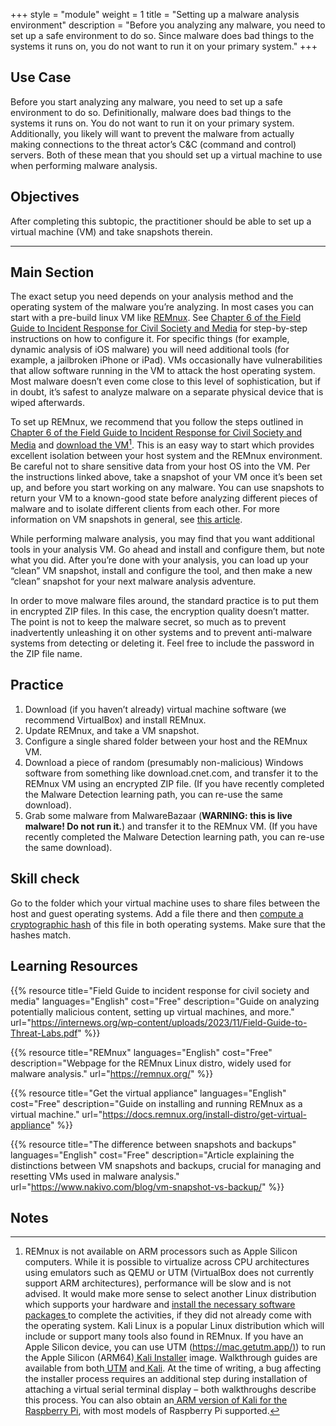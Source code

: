 +++
style = "module"
weight = 1
title = "Setting up a malware analysis environment"
description = "Before you analyzing any malware, you need to set up a safe environment to do so. Since malware does bad things to the systems it runs on, you do not want to run it on your primary system."
+++

## Use Case

Before you start analyzing any malware, you need to set up a safe environment to do so. Definitionally, malware does bad things to the systems it runs on. You do not want to run it on your primary system. Additionally, you likely will want to prevent the malware from actually making connections to the threat actor’s C&C (command and control) servers. Both of these mean that you should set up a virtual machine to use when performing malware analysis.

## Objectives

After completing this subtopic, the practitioner should be able to set up a virtual machine (VM) and take snapshots therein.

---
## Main Section

The exact setup you need depends on your analysis method and the operating system of the malware you’re analyzing. In most cases you can start with a pre-build linux VM like [REMnux](https://remnux.org/). See [Chapter 6 of the Field Guide to Incident Response for Civil Society and Media](https://internews.org/wp-content/uploads/2023/11/Field-Guide-to-Threat-Labs.pdf) for step-by-step instructions on how to configure it. For specific things (for example, dynamic analysis of iOS malware) you will need additional tools (for example, a jailbroken iPhone or iPad). VMs occasionally have vulnerabilities that allow software running in the VM to attack the host operating system. Most malware doesn’t even come close to this level of sophistication, but if in doubt, it’s safest to analyze malware on a separate physical device that is wiped afterwards.

To set up REMnux, we recommend that you follow the steps outlined in [Chapter 6 of the Field Guide to Incident Response for Civil Society and Media](https://internews.org/wp-content/uploads/2023/11/Field-Guide-to-Threat-Labs.pdf) and [download the VM](https://docs.remnux.org/install-distro/get-virtual-appliance)[^1]. This is an easy way to start which provides excellent isolation between your host system and the REMnux environment. Be careful not to share sensitive data from your host OS into the VM. Per the instructions linked above, take a snapshot of your VM once it’s been set up, and before you start working on any malware. You can use snapshots to return your VM to a known-good state before analyzing different pieces of malware and to isolate different clients from each other. For more information on VM snapshots in general, see [this article](https://www.nakivo.com/blog/vm-snapshot-vs-backup/).

While performing malware analysis, you may find that you want additional tools in your analysis VM. Go ahead and install and configure them, but note what you did. After you’re done with your analysis, you can load up your “clean” VM snapshot, install and configure the tool, and then make a new “clean” snapshot for your next malware analysis adventure.

In order to move malware files around, the standard practice is to put them in encrypted ZIP files. In this case, the encryption quality doesn’t matter. The point is not to keep the malware secret, so much as to prevent inadvertently unleashing it on other systems and to prevent anti-malware systems from detecting or deleting it. Feel free to include the password in the ZIP file name.

## Practice

1. Download (if you haven’t already) virtual machine software (we recommend VirtualBox) and install REMnux.
2. Update REMnux, and take a VM snapshot.
3. Configure a single shared folder between your host and the REMnux VM.
4. Download a piece of random (presumably non-malicious) Windows software from something like download.cnet.com, and transfer it to the REMnux VM using an encrypted ZIP file. (If you have recently completed the Malware Detection learning path, you can re-use the same download).
5. Grab some malware from MalwareBazaar (**WARNING: this is live malware! Do not run it.**) and transfer it to the REMnux VM. (If you have recently completed the Malware Detection learning path, you can re-use the same download).

## Skill check

Go to the folder which your virtual machine uses to share files between the host and guest operating systems. Add a file there and then [compute a cryptographic hash](https://www.sentinelone.com/cybersecurity-101/hashing/) of this file in both operating systems. Make sure that the hashes match.

## Learning Resources

{{% resource title="Field Guide to incident response for civil society and media" languages="English" cost="Free" description="Guide on analyzing potentially malicious content, setting up virtual machines, and more." url="https://internews.org/wp-content/uploads/2023/11/Field-Guide-to-Threat-Labs.pdf" %}}

{{% resource title="REMnux" languages="English" cost="Free" description="Webpage for the REMnux Linux distro, widely used for malware analysis." url="https://remnux.org/" %}}

{{% resource title="Get the virtual appliance" languages="English" cost="Free" description="Guide on installing and running REMnux as a virtual machine." url="https://docs.remnux.org/install-distro/get-virtual-appliance" %}}

{{% resource title="The difference between snapshots and backups" languages="English" cost="Free" description="Article explaining the distinctions between VM snapshots and backups, crucial for managing and resetting VMs used in malware analysis." url="https://www.nakivo.com/blog/vm-snapshot-vs-backup/" %}}

## Notes

[^1]: REMnux is not available on ARM processors such as Apple Silicon computers. While it is possible to virtualize across CPU architectures using emulators such as QEMU or UTM (VirtualBox does not currently support ARM architectures), performance will be slow and is not advised. It would make more sense to select another Linux distribution which supports your hardware and [install the necessary software packages ](https://www.digitalocean.com/community/tutorials/package-management-basics-apt-yum-dnf-pkg)to complete the activities, if they did not already come with the operating system. Kali Linux is a popular Linux distribution which will include or support many tools also found in REMnux. If you have an Apple Silicon device, you can use UTM ([https://mac.getutm.app/)](https://mac.getutm.app/)) to run the Apple Silicon (ARM64)[ Kali Installer](https://www.kali.org/get-kali/#kali-installer-images) image. Walkthrough guides are available from both[ UTM](https://docs.getutm.app/guides/kali/) and[ Kali](https://www.kali.org/docs/virtualization/install-utm-guest-vm/). At the time of writing, a bug affecting the installer process requires an additional step during installation of attaching a virtual serial terminal display – both walkthroughs describe this process. You can also obtain an[ ARM version of Kali for the Raspberry Pi](https://www.kali.org/get-kali/#kali-arm), with most models of Raspberry Pi supported.
